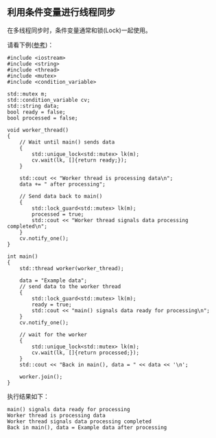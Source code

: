 ﻿## 利用条件变量进行线程同步 ##

在多线程同步时，条件变量通常和锁(Lock)一起使用。

请看下例([参考](http://en.cppreference.com/w/cpp/thread/condition_variable))：

    #include <iostream>
    #include <string>
    #include <thread>
    #include <mutex>
    #include <condition_variable>
     
    std::mutex m;
    std::condition_variable cv;
    std::string data;
    bool ready = false;
    bool processed = false;
     
    void worker_thread()
    {
        // Wait until main() sends data
        {
            std::unique_lock<std::mutex> lk(m);
            cv.wait(lk, []{return ready;});
        }
     
        std::cout << "Worker thread is processing data\n";
        data += " after processing";
     
        // Send data back to main()
        {
            std::lock_guard<std::mutex> lk(m);
            processed = true;
            std::cout << "Worker thread signals data processing completed\n";
        }
        cv.notify_one();
    }
     
    int main()
    {
        std::thread worker(worker_thread);
     
        data = "Example data";
        // send data to the worker thread
        {
            std::lock_guard<std::mutex> lk(m);
            ready = true;
            std::cout << "main() signals data ready for processing\n";
        }
        cv.notify_one();
     
        // wait for the worker
        {
            std::unique_lock<std::mutex> lk(m);
            cv.wait(lk, []{return processed;});
        }
        std::cout << "Back in main(), data = " << data << '\n';
     
        worker.join();
    }

执行结果如下：

    main() signals data ready for processing
    Worker thread is processing data
    Worker thread signals data processing completed
    Back in main(), data = Example data after processing